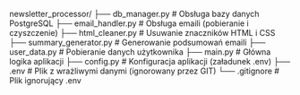 newsletter_processor/
├── db_manager.py       # Obsługa bazy danych PostgreSQL
├── email_handler.py    # Obsługa emaili (pobieranie i czyszczenie)
├── html_cleaner.py     # Usuwanie znaczników HTML i CSS
├── summary_generator.py # Generowanie podsumowań emaili
├── user_data.py        # Pobieranie danych użytkownika
├── main.py             # Główna logika aplikacji
├── config.py           # Konfiguracja aplikacji (załadunek .env)
├── .env                # Plik z wrażliwymi danymi (ignorowany przez GIT)
└── .gitignore          # Plik ignorujący .env
